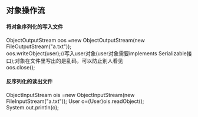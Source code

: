 ## 对象操作流
#### 将对象序列化的写入文件
ObjectOutputStream oos =new ObjectOutputStream(new FileOutputStream("a.txt"));  
oos.writeObject(user);//写入user对象(user对象需要implements Serializable接口);对象在文件里写出的是乱码，可以防止别人看见  
oos.close();  
#### 反序列化的读出文件
ObjectInputStream ois =new ObjectInputStream(new FileInputStream("a.txt"));
User o=(User)ois.readObject();
System.out.println(o);



